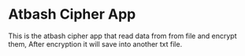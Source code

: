 # Atbash Cipher App

This is the atbash cipher app that read data from from file and encrypt them, After encryption it will save into another txt file.
